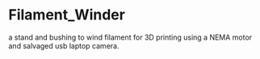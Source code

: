 # Filament_Winder
a stand and bushing to wind filament for 3D printing using a NEMA motor and salvaged usb laptop camera.
